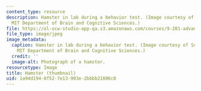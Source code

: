```yaml
---
content_type: resource
description: Hamster in lab during a behavior test. (Image courtesy of Schneider Laboratory,
  MIT Department of Brain and Cognitive Sciences.)
file: https://ol-ocw-studio-app-qa.s3.amazonaws.com/courses/9-201-advanced-animal-behavior-spring-2000/1a94d1948f527e13903e2bbbb21806c0_9-201s00-th.jpg
file_type: image/jpeg
image_metadata:
  caption: Hamster in lab during a behavior test. (Image courtesy of Schneider Laboratory,
    MIT Department of Brain and Cognitive Sciences.)
  credit: ''
  image-alt: Photograph of a hamster.
resourcetype: Image
title: Hamster (thumbnail)
uid: 1a94d194-8f52-7e13-903e-2bbbb21806c0
---
```


